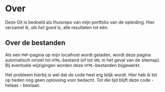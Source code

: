 # Over

Deze Git is bedoeld als thuisrepo van mijn portfolio van de opleiding. Hier
verzamel ik, _als het goed is_, alle resultaten tot één.

## Over de bestanden
Als een `PHP`-pagina op mijn localhost wordt geladen, wordt deze pagina automatisch
omzet tot `HTML`-bestand (of tot `XML` in het geval van de sitemap). Bij eventuele
wijzigingen worden deze `HTML`-bestanden bijgewerkt.

Het probleem hierbij is wel dat de code heel erg lelijk wordt. Hier heb ik tot
op heden nog geen oplossing voor bedacht. Tot die tijd blijft deze code - helaas -
bestaan.
